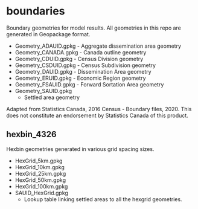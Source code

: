 # boundaries
Boundary geometries for model results.  All geometries in this repo are generated in Geopackage format.

 - Geometry_ADAUID.gpkg
		 - Aggregate dissemination area geometry
 - Geometry_CANADA.gpkg
		 - Canada outline geometry
 - Geometry_CDUID.gpkg
		 - Census Division geometry
 - Geometry_CSDUID.gpkg
		 - Census Subdivision geometry
 - Geometry_DAUID.gpkg
		- Dissemination Area geometry
 - Geometry_ERUID.gpkg
		 - Economic Region geometry
 - Geometry_FSAUID.gpkg
		 - Forward Sortation Area geometry
 - Geometry_SAUID.gpkg
	 -  Settled area geometry
  
  Adapted from Statistics Canada, 2016 Census - Boundary files, 2020. This does not constitute an endorsement by Statistics Canada of this product.

## hexbin_4326

Hexbin geometries generated in various grid spacing sizes.

 - HexGrid_5km.gpkg
 - HexGrid_10km.gpkg
 - HexGrid_25km.gpkg
 - HexGrid_50km.gpkg
 - HexGrid_100km.gpkg
 - SAUID_HexGrid.gpkg
	- Lookup table linking settled areas to all the hexgrid geometries.
